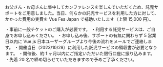 お父さん・お母さんに集中してカンファレンスを楽しんでいただくため、託児サポートをご用意しました。当日、何らかの託児サービスを利用した方に対して、かかった費用の実費を Vue Fes Japan で補助いたします（上限 15,000 円）。

・事前に一般チケットのご購入が必要です。
・利用する託児サービスは、ご自身でお申し込みください。
・お申し込み後、サポートの有無に関わらず 5 営業日以内に Vue.js 日本ユーザーグループより今後の流れをメールでご連絡します。
・開催当日（2023/10/28）に利用した託児サービスの領収書が必要となります。
・開催後、約 1 ヶ月以内にご指定いただいた銀行口座に振り込みます。
・先着 20 名で締め切らせていただきますので予めご了承ください。
